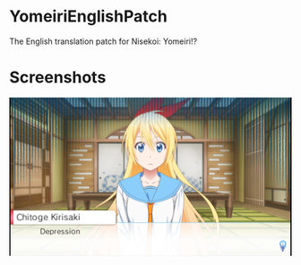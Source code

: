 # YomeiriEnglishPatch
The English translation patch for Nisekoi: Yomeiri!?

# Screenshots
![Depression](screenshots/depression.png?raw=true "From the test scene")
